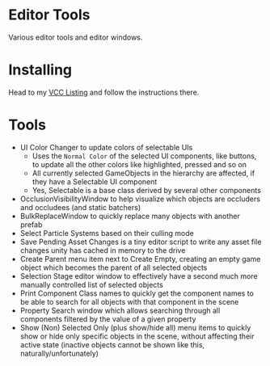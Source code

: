 
# Editor Tools

Various editor tools and editor windows.

# Installing

Head to my [VCC Listing](https://jansharp.github.io/vrc/vcclisting.xhtml) and follow the instructions there.

# Tools

<!-- cSpell:ignore occluders, occludees -->

- UI Color Changer to update colors of selectable UIs
  - Uses the `Normal Color` of the selected UI components, like buttons, to update all the other colors like highlighted, pressed and so on
  - All currently selected GameObjects in the hierarchy are affected, if they have a Selectable UI component
  - Yes, Selectable is a base class derived by several other components
- OcclusionVisibilityWindow to help visualize which objects are occluders and occludees (and static batchers)
- BulkReplaceWindow to quickly replace many objects with another prefab
- Select Particle Systems based on their culling mode
- Save Pending Asset Changes is a tiny editor script to write any asset file changes unity has cached in memory to the drive
- Create Parent menu item next to Create Empty, creating an empty game object which becomes the parent of all selected objects
- Selection Stage editor window to effectively have a second much more manually controlled list of selected objects
- Print Component Class names to quickly get the component names to be able to search for all objects with that component in the scene
- Property Search window which allows searching through all components filtered by the value of a given property
- Show (Non) Selected Only (plus show/hide all) menu items to quickly show or hide only specific objects in the scene, without affecting their active state (inactive objects cannot be shown like this, naturally/unfortunately)
